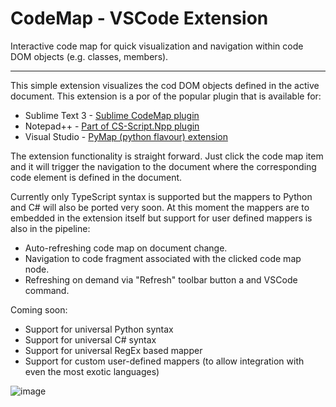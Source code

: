# CodeMap - VSCode Extension

Interactive code map for quick visualization and navigation within code DOM objects (e.g. classes, members).
<hr/>

This simple extension visualizes the cod DOM objects defined in the active document. This extension is a por of the popular plugin that is available for:
* Sublime Text 3 - [Sublime CodeMap plugin](https://github.com/oleg-shilo/sublime-codemap/blob/master/README.md)
* Notepad++ - [Part of CS-Script.Npp plugin](https://github.com/oleg-shilo/cs-script.npp/blob/master/README.md)
* Visual Studio - [PyMap (python flavour) extension](https://marketplace.visualstudio.com/items?itemName=OlegShilo.PyMap)

The extension functionality is straight forward. Just click the code map item and it will trigger the navigation to the document where the corresponding code element is defined in the document.

Currently only TypeScript syntax is supported but the mappers to Python and C# will also be ported very soon. At this moment the mappers are to embedded in the extension itself but support for user defined mappers is also in the pipeline:

* Auto-refreshing code map on document change.
* Navigation to code fragment associated with the clicked code map node.
* Refreshing on demand via "Refresh" toolbar button a and VSCode command.

Coming soon:
* Support for universal Python syntax
* Support for universal C# syntax
* Support for universal RegEx based mapper
* Support for custom user-defined mappers (to allow integration with even the most exotic languages) 

![image](https://raw.githubusercontent.com/oleg-shilo/codemap.vscode/master/resources/images/codemap_vscode.gif)



